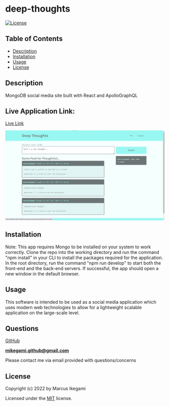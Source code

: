 
# deep-thoughts
[![License](https://img.shields.io/github/license/marcusikegami/deep-thoughts)](LICENSE.txt)

## Table of Contents
* [Description](#description)
* [Installation](#installation)
* [Usage](#usage)
* [License](#license)

## Description 

MongoDB social media site built with React and ApolloGraphQL

## Live Application Link: 
[Live Link](https://sheltered-garden-29890.herokuapp.com/)


![Screenshot of deep thoughts](https://github.com/marcusikegami/deep-thoughts/blob/main/screenshot.png?raw=true)

## Installation

Note: This app requires Mongo to be installed on your system to work correctly. Clone the repo into the working directory and run the command "npm install" in your CLI to install the packages required for the application. In the root directory, run the command "npm run develop" to start both the front-end and the back-end servers. If successful, the app should open a new window in the default browser.

## Usage

This software is intended to be used as a social media application which uses modern web technologies to allow for a lightweight scalable application on the large-scale level.

## Questions

[GitHub](https://github.com/marcusikegami)

**mikegami.github@gmail.com**

Please contact me via email provided with questions/concerns

## License

  Copyright (c) 2022 by Marcus Ikegami
  
  Licensed under the [MIT](LICENSE.txt) license.
  
